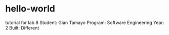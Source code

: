 # hello-world
tutorial for lab 8
Student: Gian Tamayo
Program: Software Engineering
Year: 2
Built: Different
